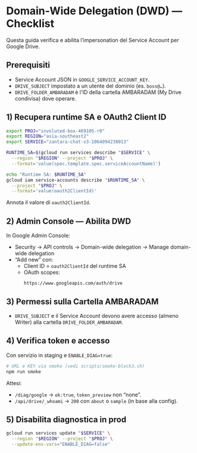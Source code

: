# Domain-Wide Delegation (DWD) — Checklist

Questa guida verifica e abilita l’impersonation del Service Account per Google Drive.

## Prerequisiti
- Service Account JSON in `GOOGLE_SERVICE_ACCOUNT_KEY`.
- `DRIVE_SUBJECT` impostato a un utente del dominio (es. `boss@…`).
- `DRIVE_FOLDER_AMBARADAM` è l'ID della cartella AMBARADAM (My Drive condivisa) dove operare.

## 1) Recupera runtime SA e OAuth2 Client ID
```bash
export PROJ="involuted-box-469105-r0"
export REGION="asia-southeast2"
export SERVICE="zantara-chat-v3-1064094238013"

RUNTIME_SA=$(gcloud run services describe "$SERVICE" \
  --region "$REGION" --project "$PROJ" \
  --format='value(spec.template.spec.serviceAccountName)')

echo "Runtime SA: $RUNTIME_SA"
gcloud iam service-accounts describe "$RUNTIME_SA" \
  --project "$PROJ" \
  --format='value(oauth2ClientId)'
```
Annota il valore di `oauth2ClientId`.

## 2) Admin Console — Abilita DWD
In Google Admin Console:
- Security → API controls → Domain-wide delegation → Manage domain-wide delegation
- “Add new” con:
  - Client ID = `oauth2ClientId` del runtime SA
  - OAuth scopes:
    ```
    https://www.googleapis.com/auth/drive
    ```

## 3) Permessi sulla Cartella AMBARADAM
- `DRIVE_SUBJECT` e il Service Account devono avere accesso (almeno Writer) alla cartella `DRIVE_FOLDER_AMBARADAM`.

## 4) Verifica token e accesso
Con servizio in staging e `ENABLE_DIAG=true`:
```bash
# URL e KEY via smoke (vedi scripts/smoke-block3.sh)
npm run smoke
```
Attesi:
- `/diag/google` → `ok:true`, `token_preview` non “none”.
- `/api/drive/_whoami` → `200` con `about` o `sample` (in base alla config).

## 5) Disabilita diagnostica in prod
```bash
gcloud run services update "$SERVICE" \
  --region "$REGION" --project "$PROJ" \
  --update-env-vars="ENABLE_DIAG=false"
```
